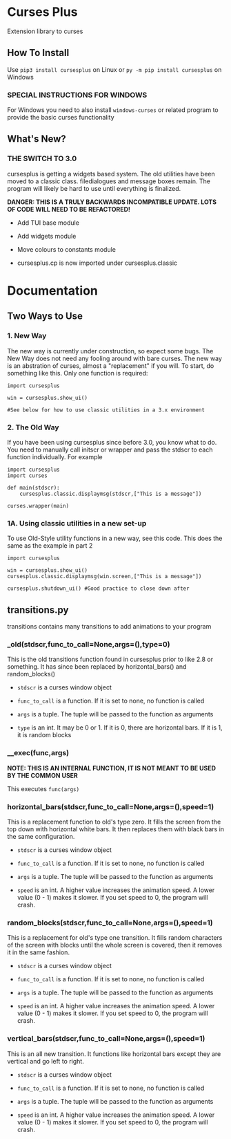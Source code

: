 # Curses Plus
Extension library to curses

## How To Install
Use ```pip3 install cursesplus```
on Linux or ```py -m pip install cursesplus```
on Windows

### SPECIAL INSTRUCTIONS FOR WINDOWS

For Windows you need to also install ```windows-curses``` or related program
to provide the basic curses functionality

## What's New?

### THE SWITCH TO 3.0

cursesplus is getting a widgets based system. The old utilities have been moved to a classic class. filedialogues and message boxes remain. The program will likely be hard to use until everything is finalized.

**DANGER: THIS IS A TRULY BACKWARDS INCOMPATIBLE UPDATE. LOTS OF CODE WILL NEED TO BE REFACTORED!**

- Add TUI base module

- Add widgets module

- Move colours to constants module

- cursesplus.cp is now imported under cursesplus.classic

# Documentation

## Two Ways to Use

### 1. New Way

The new way is currently under construction, so expect some bugs. The New Way does not need any fooling around with bare curses. The new way is an abstration of curses, almost a "replacement" if you will. To start, do something like this. Only one function is required:

```
import cursesplus

win = cursesplus.show_ui()

#See below for how to use classic utilities in a 3.x environment
```

### 2. The Old Way

If you have been using cursesplus since before 3.0, you know what to do. You need to manually call initscr or wrapper and pass the stdscr to each function individually. For example
```
import cursesplus
import curses

def main(stdscr):
    cursesplus.classic.displaymsg(stdscr,["This is a message"])

curses.wrapper(main)
```

### 1A. Using classic utilities in a new set-up

To use Old-Style utility functions in a new way, see this code. This does the same as the example in part 2
```
import cursesplus

win = cursesplus.show_ui()
cursesplus.classic.displaymsg(win.screen,["This is a message"])

cursesplus.shutdown_ui() #Good practice to close down after
```

## transitions.py

transitions contains many transitions to add animations to your program

### _old(stdscr,func_to_call=None,args=(),type=0)

This is the old transitions function found in cursesplus prior to like 2.8 or something. It has since been replaced by horizontal_bars() and random_blocks()

- `stdscr` is a curses window object

- `func_to_call` is a function. If it is set to none, no function is called

- `args` is a tuple. The tuple will be passed to the function as arguments

- `type` is an int. It may be 0 or 1. If it is 0, there are horizontal bars. If it is 1, it is random blocks

### __exec(func,args)

**NOTE: THIS IS AN INTERNAL FUNCTION, IT IS NOT MEANT TO BE USED BY THE COMMON USER**

This executes `func(args)`

### horizontal_bars(stdscr,func_to_call=None,args=(),speed=1)

This is a replacement function to old's type zero. It fills the screen from the top down with horizontal white bars. It then replaces them with black bars in the same configuration.

- `stdscr` is a curses window object

- `func_to_call` is a function. If it is set to none, no function is called

- `args` is a tuple. The tuple will be passed to the function as arguments

- `speed` is an int. A higher value increases the animation speed. A lower value (0 - 1) makes it slower. If you set speed to 0, the program will crash.

### random_blocks(stdscr,func_to_call=None,args=(),speed=1)

This is a replacement for old's type one transition. It fills random characters of the screen with blocks until the whole screen is covered, then it removes it in the same fashion.

- `stdscr` is a curses window object

- `func_to_call` is a function. If it is set to none, no function is called

- `args` is a tuple. The tuple will be passed to the function as arguments

- `speed` is an int. A higher value increases the animation speed. A lower value (0 - 1) makes it slower. If you set speed to 0, the program will crash.

### vertical_bars(stdscr,func_to_call=None,args=(),speed=1)

This is an all new transition. It functions like horizontal bars except they are vertical and go left to right.

- `stdscr` is a curses window object

- `func_to_call` is a function. If it is set to none, no function is called

- `args` is a tuple. The tuple will be passed to the function as arguments

- `speed` is an int. A higher value increases the animation speed. A lower value (0 - 1) makes it slower. If you set speed to 0, the program will crash.